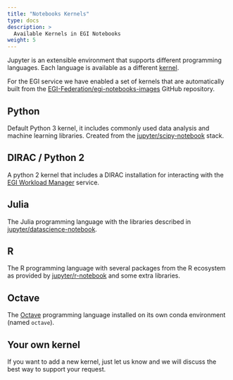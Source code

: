 ```yaml
---
title: "Notebooks Kernels"
type: docs
description: >
  Available Kernels in EGI Notebooks
weight: 5
---
```


Jupyter is an extensible environment that supports different programming
languages. Each language is available as a different
[kernel](https://jupyter.readthedocs.io/en/latest/projects/kernels.html).

For the EGI service we have enabled a set of kernels that are automatically
built from the
[EGI-Federation/egi-notebooks-images](https://github.com/EGI-Foundation/egi-notebooks-images)
GitHub repository.

## Python

Default Python 3 kernel, it includes commonly used data analysis and machine
learning libraries. Created from the
[jupyter/scipy-notebook](https://jupyter-docker-stacks.readthedocs.io/en/latest/using/selecting.html#jupyter-scipy-notebook)
stack.

## DIRAC / Python 2

A python 2 kernel that includes a DIRAC installation for interacting with the
[EGI Workload Manager](../../workload-manager) service.

## Julia

The Julia programming language with the libraries described in
[jupyter/datascience-notebook](https://jupyter-docker-stacks.readthedocs.io/en/latest/using/selecting.html#jupyter-datascience-notebook).

## R

The R programming language with several packages from the R ecosystem as
provided by
[jupyter/r-notebook](https://jupyter-docker-stacks.readthedocs.io/en/latest/using/selecting.html#jupyter-r-notebook)
and some extra libraries.

## Octave

The [Octave](https://www.gnu.org/software/octave/) programming language
installed on its own conda environment (named `octave`).

## Your own kernel

If you want to add a new kernel, just let us know and we will discuss the best
way to support your request.
